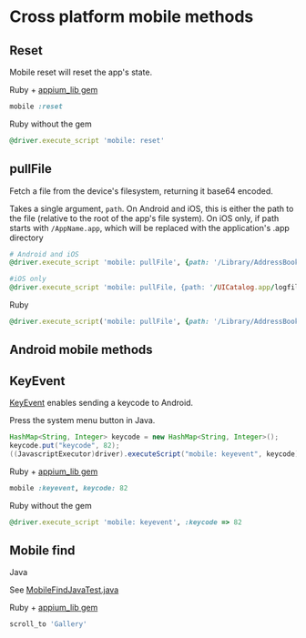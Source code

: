 # Cross platform mobile methods

## Reset

Mobile reset will reset the app's state.

Ruby + [appium_lib gem](https://github.com/appium/ruby_lib)

```ruby
mobile :reset
```

Ruby without the gem

```ruby
@driver.execute_script 'mobile: reset'
```

## pullFile

Fetch a file from the device's filesystem, returning it base64 encoded.

Takes a single argument, `path`. On Android and iOS, this is either the path
to the file (relative to the root of the app's file system).  On iOS only,
if path starts with `/AppName.app`, which will be replaced with the
application's .app directory

```ruby
# Android and iOS
@driver.execute_script 'mobile: pullFile', {path: '/Library/AddressBook/AddressBook.sqlitedb'} #=> /Library/AddressBook/AddressBook.sqlitedb

#iOS only
@driver.execute_script 'mobile: pullFile, {path: '/UICatalog.app/logfile.log'} #=> /Applications/12323-452262-24241-23-124124/UICatalog.app/logfile.log
```

Ruby

```ruby
@driver.execute_script('mobile: pullFile', {path: '/Library/AddressBook/AddressBook.sqlitedb'})
```

## Android mobile methods

## KeyEvent

[KeyEvent](http://developer.android.com/reference/android/view/KeyEvent.html) enables sending a keycode to Android.

Press the system menu button in Java.

```java
HashMap<String, Integer> keycode = new HashMap<String, Integer>();
keycode.put("keycode", 82);
((JavascriptExecutor)driver).executeScript("mobile: keyevent", keycode);
```

Ruby + [appium_lib gem](https://github.com/appium/ruby_lib)

```ruby
mobile :keyevent, keycode: 82
```

Ruby without the gem

```ruby
@driver.execute_script 'mobile: keyevent', :keycode => 82
```

## Mobile find

Java

See [MobileFindJavaTest.java](https://github.com/appium/appium/blob/master/sample-code/examples/java/junit/src/test/java/com/saucelabs/appium/MobileFindJavaTest.java)

Ruby + [appium_lib gem](https://github.com/appium/ruby_lib)

```ruby
scroll_to 'Gallery'
```